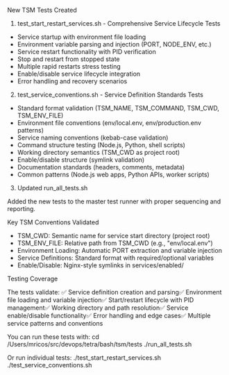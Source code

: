 New TSM Tests Created

  1. test_start_restart_services.sh - Comprehensive Service Lifecycle Tests

  - Service startup with environment file loading
  - Environment variable parsing and injection (PORT, NODE_ENV, etc.)
  - Service restart functionality with PID verification
  - Stop and restart from stopped state
  - Multiple rapid restarts stress testing
  - Enable/disable service lifecycle integration
  - Error handling and recovery scenarios

  2. test_service_conventions.sh - Service Definition Standards Tests

  - Standard format validation (TSM_NAME, TSM_COMMAND, TSM_CWD, TSM_ENV_FILE)
  - Environment file conventions (env/local.env, env/production.env patterns)
  - Service naming conventions (kebab-case validation)
  - Command structure testing (Node.js, Python, shell scripts)
  - Working directory semantics (TSM_CWD as project root)
  - Enable/disable structure (symlink validation)
  - Documentation standards (headers, comments, metadata)
  - Common patterns (Node.js web apps, Python APIs, worker scripts)

  3. Updated run_all_tests.sh

  Added the new tests to the master test runner with proper sequencing and
  reporting.

  Key TSM Conventions Validated

  - TSM_CWD: Semantic name for service start directory (project root)
  - TSM_ENV_FILE: Relative path from TSM_CWD (e.g., "env/local.env")
  - Environment Loading: Automatic PORT extraction and variable injection
  - Service Definitions: Standard format with required/optional variables
  - Enable/Disable: Nginx-style symlinks in services/enabled/

  Testing Coverage

  The tests validate:
  ✅ Service definition creation and parsing✅ Environment file loading and variable
   injection✅ Start/restart lifecycle with PID management✅ Working directory and
  path resolution✅ Service enable/disable functionality✅ Error handling and edge
  cases✅ Multiple service patterns and conventions

  You can run these tests with:
  cd /Users/mricos/src/devops/tetra/bash/tsm/tests
  ./run_all_tests.sh

  Or run individual tests:
  ./test_start_restart_services.sh
  ./test_service_conventions.sh
